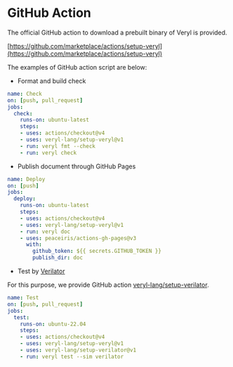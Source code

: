 # GitHub Action

The official GitHub action to download a prebuilt binary of Veryl is provided.

[https://github.com/marketplace/actions/setup-veryl](https://github.com/marketplace/actions/setup-veryl)

The examples of GitHub action script are below:

* Format and build check

```yaml
name: Check
on: [push, pull_request]
jobs:
  check:
    runs-on: ubuntu-latest
    steps:
    - uses: actions/checkout@v4
    - uses: veryl-lang/setup-veryl@v1
    - run: veryl fmt --check
    - run: veryl check
```

* Publish document through GitHub Pages

```yaml
name: Deploy
on: [push]
jobs:
  deploy:
    runs-on: ubuntu-latest
    steps:
    - uses: actions/checkout@v4
    - uses: veryl-lang/setup-veryl@v1
    - run: veryl doc
    - uses: peaceiris/actions-gh-pages@v3
      with:
        github_token: ${{ secrets.GITHUB_TOKEN }}
        publish_dir: doc
```

* Test by [Verilator](https://www.veripool.org/verilator/)

For this purpose, we provide GitHub action [veryl-lang/setup-verilator](https://github.com/marketplace/actions/setup-verilator).

```yaml
name: Test
on: [push, pull_request]
jobs:
  test:
    runs-on: ubuntu-22.04
    steps:
    - uses: actions/checkout@v4
    - uses: veryl-lang/setup-veryl@v1
    - uses: veryl-lang/setup-verilator@v1
    - run: veryl test --sim verilator
```

